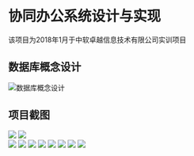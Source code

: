 # 协同办公系统设计与实现
该项目为2018年1月于中软卓越信息技术有限公司实训项目
## 数据库概念设计
![数据库概念设计](https://i.loli.net/2020/08/26/c81ylKnZfvSTqg4.png)
## 项目截图
![](https://i.loli.net/2020/08/26/UPOvF7kJaqfBCS2.png)
![](https://i.loli.net/2020/08/26/ocCLsMV4RbwEGzu.png)  
![](https://i.loli.net/2020/08/26/4itLdQgsOIlXwDY.png)
![](https://i.loli.net/2020/08/26/vJODUfgYcGRHAIt.png)
![](https://i.loli.net/2020/08/26/ONzQlKGcM75XD2s.png)
![](https://i.loli.net/2020/08/26/A83Y92FrIhqo4RG.png)
![](https://i.loli.net/2020/08/26/XvB3ORnQpjaMhAy.png)
![](https://i.loli.net/2020/08/26/3XnFNGvpS2PKk58.png)
![](https://i.loli.net/2020/08/26/4HiQFrn1MjONgt3.png)
![](https://i.loli.net/2020/08/26/W8POuJ4k3HeNqVa.png)
